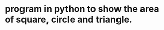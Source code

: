 # program in python to show the area of square, circle and triangle.                                                                   
